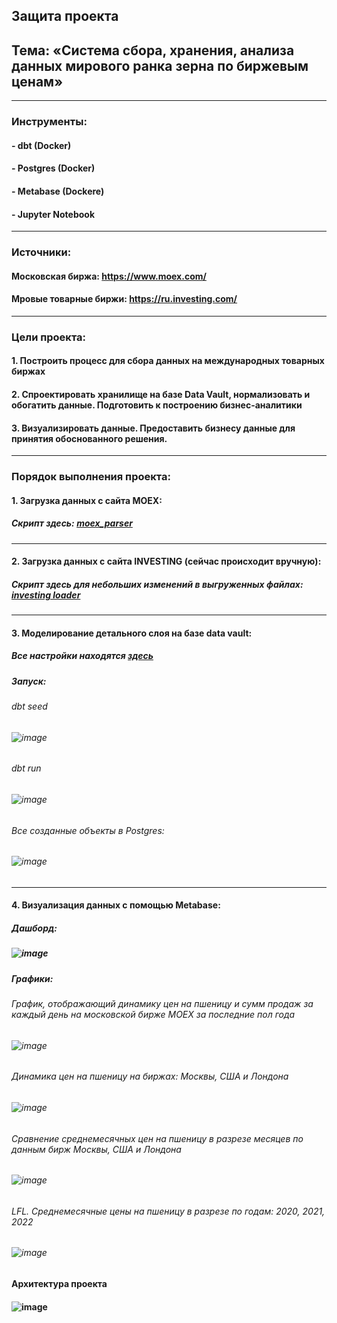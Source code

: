 ## Защита проекта
## Тема: «Система сбора, хранения, анализа данных мирового ранка зерна по биржевым ценам»

***

### Инструменты:

#### - dbt (Docker)
#### - Postgres (Docker)
#### - Metabase (Dockere)
#### - Jupyter Notebook

***

### Источники:

#### Московская биржа: https://www.moex.com/
#### Мровые товарные биржи: https://ru.investing.com/

***

### Цели проекта:
#### 1. Построить процесс для сбора данных на международных товарных биржах
#### 2. Спроектировать хранилище на базе  Data Vault, нормализовать и обогатить данные. Подготовить к построению бизнес-аналитики
#### 3. Визуализировать данные. Предоставить бизнесу данные для принятия обоснованного решения.

***

### Порядок выполнения проекта:

#### 1. Загрузка данных с сайта MOEX:
##### Скрипт здесь: [moex_parser](https://github.com/ElenaDoroshenko97/project_otus_main/blob/main/py_scripts/moex_parser.ipynb)

***

#### 2. Загрузка данных с сайта INVESTING (сейчас происходит вручную):
##### Скрипт здесь для небольших изменений в выгруженных файлах: [investing loader](https://github.com/ElenaDoroshenko97/project_otus_main/blob/main/py_scripts/investing_loader.ipynb)

***

#### 3. Моделирование детального слоя на базе data vault:
##### Все настройки находятся [здесь](https://github.com/ElenaDoroshenko97/project_otus_main/tree/main/project_otus_dbt)
##### Запуск:
###### dbt seed 
###### ![image](https://user-images.githubusercontent.com/15277539/153010150-745a2117-238e-4e38-af22-7197568427b5.png)

###### dbt run
###### ![image](https://user-images.githubusercontent.com/15277539/153010286-7eeff3e8-1c87-4c91-8554-6660b443f40b.png)


###### Все созданные объекты в Postgres:
###### ![image](https://user-images.githubusercontent.com/15277539/153010443-8403af80-8979-4397-8412-a620bc0df588.png)

***

#### 4. Визуализация данных с помощью Metabase:
##### Дашборд:
##### ![image](https://user-images.githubusercontent.com/15277539/153011466-4dc0e07c-f3c4-44c8-b715-15aa1e8353e3.png)

##### Графики:
###### График, отображающий динамику цен на пшеницу и сумм продаж за каждый день на московской бирже MOEX за последние пол года
###### ![image](https://user-images.githubusercontent.com/15277539/153012116-67cddc42-e405-4bd0-a5da-ea90e65e3ceb.png)

###### Динамика цен на пшеницу на биржах: Москвы, США и Лондона
###### ![image](https://user-images.githubusercontent.com/15277539/153012485-d3919537-0af0-43d5-8098-aae5d544d4b6.png)

###### Сравнение среднемесячных цен на пшеницу в разрезе месяцев по данным бирж Москвы, США и Лондона
###### ![image](https://user-images.githubusercontent.com/15277539/153013352-41335463-dd1e-4596-9016-22e81d7a947d.png)

###### LFL. Среднемесячные цены на пшеницу в разрезе по годам: 2020, 2021, 2022
###### ![image](https://user-images.githubusercontent.com/15277539/153013768-0becdf9a-8162-46d9-9644-1ec3ff5d4da0.png)


#### Архитектура проекта
#### ![image](https://user-images.githubusercontent.com/15277539/153013929-dc1de353-ddb6-42e7-80d6-c06ace8a519a.png)



